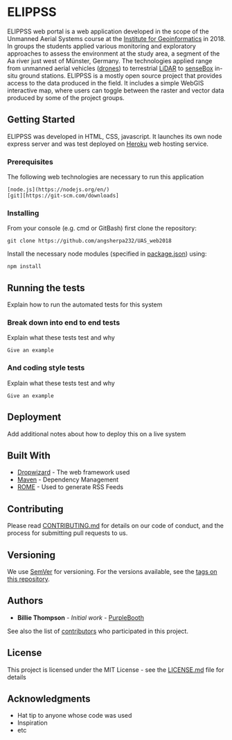 # ELIPPSS

ELIPPSS web portal is a web application developed in the scope of the Unmanned Aerial Systems course at the [Institute for Geoinformatics](https://www.uni-muenster.de/Geoinformatics/en/) in 2018. In groups the students applied various monitoring and exploratory approaches to assess the environment at the study area, a segment of the Aa river just west of Münster, Germany. The technologies applied range from unmanned aerial vehicles ([drones](https://www.microdrones.com/en/)) to terrestrial [LiDAR](https://www.kickstarter.com/projects/scanse/sweep-scanning-lidar) to [senseBox](https://www.sensebox.de/) in-situ ground stations.
ELIPPSS is a mostly open source project that provides access to the data produced in the field. It includes a simple WebGIS interactive map, where users can toggle between the raster and vector data produced by some of the project groups.

## Getting Started

ELIPPSS was developed in HTML, CSS, javascript. It launches its own node express server and was test deployed on [Heroku](https://www.heroku.com/) web hosting service.

### Prerequisites

The following web technologies are necessary to run this application

```
[node.js](https://nodejs.org/en/)
[git][https://git-scm.com/downloads]
```

### Installing

From your console (e.g. cmd or GitBash) first clone the repository:

```
git clone https://github.com/angsherpa232/UAS_web2018

```

Install the necessary node modules (specified in [package.json](https://github.com/angsherpa232/UAS_web2018/blob/master/package.json)) using:

```
npm install
```




## Running the tests

Explain how to run the automated tests for this system

### Break down into end to end tests

Explain what these tests test and why

```
Give an example
```

### And coding style tests

Explain what these tests test and why

```
Give an example
```

## Deployment

Add additional notes about how to deploy this on a live system

## Built With

* [Dropwizard](http://www.dropwizard.io/1.0.2/docs/) - The web framework used
* [Maven](https://maven.apache.org/) - Dependency Management
* [ROME](https://rometools.github.io/rome/) - Used to generate RSS Feeds

## Contributing

Please read [CONTRIBUTING.md](https://gist.github.com/PurpleBooth/b24679402957c63ec426) for details on our code of conduct, and the process for submitting pull requests to us.

## Versioning

We use [SemVer](http://semver.org/) for versioning. For the versions available, see the [tags on this repository](https://github.com/your/project/tags).

## Authors

* **Billie Thompson** - *Initial work* - [PurpleBooth](https://github.com/PurpleBooth)

See also the list of [contributors](https://github.com/your/project/contributors) who participated in this project.

## License

This project is licensed under the MIT License - see the [LICENSE.md](LICENSE.md) file for details

## Acknowledgments

* Hat tip to anyone whose code was used
* Inspiration
* etc
